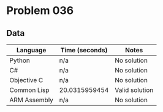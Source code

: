 # Problem 036
## Data 
| Language | Time (seconds) | Notes |
| --- | --- | --- |
| Python | n/a | No solution | 
| C# | n/a | No solution | 
| Objective C | n/a | No solution | 
| Common Lisp | 20.0315959454 | Valid solution | 
| ARM Assembly | n/a | No solution | 
